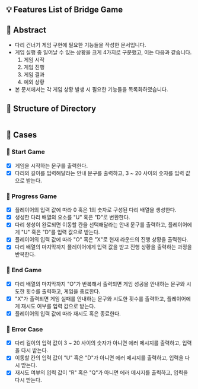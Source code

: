 ## 💡 Features List of Bridge Game

## 📌 Abstract

- 다리 건너기 게임 구현에 필요한 기능들을 작성한 문서입니다.
- 게임 실행 중 일어날 수 있는 상황을 크게 4가지로 구분했고, 이는 다음과 같습니다.
  1. 게임 시작
  2. 게임 진행
  3. 게임 결과
  4. 예외 상황
- 본 문서에서는 각 게임 상황 발생 시 필요한 기능들을 목록화하였습니다.

## 📌 Structure of Directory

```

```

## 📌 Cases

### 🔸 Start Game

- [x] 게임을 시작하는 문구를 출력한다.
- [x] 다리의 길이를 입력해달라는 안내 문구를 출력하고, 3 ~ 20 사이의 숫자를 입력 값으로 받는다.

### 🔸 Progress Game

- [x] 플레이어의 입력 값에 따라 0 혹은 1의 숫자로 구성된 다리 배열을 생성한다.
- [x] 생성한 다리 배열의 요소를 "U" 혹은 "D"로 변환한다.
- [x] 다리 생성이 완료되면 이동할 칸을 선택해달라는 안내 문구를 출력하고, 플레이어에게 "U" 혹은 "D"를 입력 값으로 받는다.
- [x] 플레이어의 입력 값에 따라 "O" 혹은 "X"로 현재 라운드의 진행 상황을 출력한다.
- [x] 다리 배열의 마지막까지 플레이어에게 입력 값을 받고 진행 상황을 출력하는 과정을 반복한다.

### 🔸 End Game

- [x] 다리 배열의 마지막까지 "O"가 반복해서 출력되면 게임 성공을 안내하는 문구와 시도한 횟수를 출력하고, 게임을 종료한다.
- [x] "X"가 출력되면 게임 실패를 안내하는 문구와 시도한 횟수를 출력하고, 플레이어에게 재시도 여부를 입력 값으로 받는다.
- [x] 플레이어의 입력 값에 따라 재시도 혹은 종료한다.

### 🔸 Error Case

- [x] 다리 길이의 입력 값이 3 ~ 20 사이의 숫자가 아니면 에러 메시지를 출력하고, 입력을 다시 받는다.
- [x] 이동할 칸의 입력 값이 "U" 혹은 "D"가 아니면 에러 메시지를 출력하고, 입력을 다시 받는다.
- [x] 재시도 여부의 입력 값이 "R" 혹은 "Q"가 아니면 에러 메시지를 출력하고, 입력을 다시 받는다.
